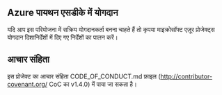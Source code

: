 

## Azure पायथन एसडीके में योगदान
यदि आप इस परियोजना में सक्रिय योगदानकर्ता बनना चाहते हैं तो कृपया माइक्रोसॉफ्ट एज़ूर प्रोजेक्ट्स योगदान दिशानिर्देशों में दिए गए निर्देशों का पालन करें।

## आचार संहिता
इस प्रोजेक्ट का आचार संहिता CODE_OF_CONDUCT.md फ़ाइल (http://contributor-covenant.org/ CoC का v1.4.0) में पाया जा सकता है।
